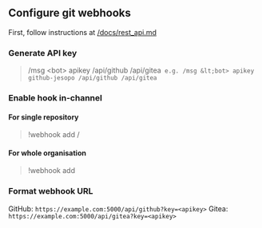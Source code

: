 ## Configure git webhooks

First, follow instructions at [/docs/rest_api.md](/docs/rest_api.md)

### Generate API key
> /msg &lt;bot> apikey <comment> /api/github /api/gitea`
e.g.
> /msg &lt;bot> apikey github-jesopo /api/github /api/gitea`

### Enable hook in-channel

#### For single repository
> !webhook add <organisation>/<repository>

#### For whole organisation
> !webhook add <organisation>

### Format webhook URL

GitHub: `https://example.com:5000/api/github?key=<apikey>`
Gitea: `https://example.com:5000/api/gitea?key=<apikey>`
